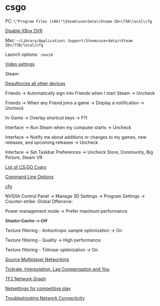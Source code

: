 # csgo
PC: `\"Program Files (x86)"\Steam\userdata\<Steam ID>\730\local\cfg`

[Disable XBox DVR](https://support.steampowered.com/kb_article.php?ref=6239-DZCB-8600)

Mac: `~/Library/Application\ Support/Steam/userdata/<Steam ID>/730/local/cfg`


Launch options: `-novid`

[Video settings](http://steamcommunity.com/sharedfiles/filedetails/?id=1323979967)



Steam:

[Deauthorize all other devices](https://store.steampowered.com/twofactor/manage)

Friends -> Automatically sign into Friends when I start Steam -> Uncheck

Friends -> When any Friend joins a game -> Display a notification -> Uncheck

In-Game -> Overlay shortcut keys -> F11

Interface -> Run Steam when my computer starts -> Uncheck

Interface -> Notify me about additions or changes to my games, new releases, and upcoming releases -> Uncheck

Interface -> Set Taskbar Preferences -> Uncheck Store, Community, Big Picture, Steam VR

[List of CS:GO Cvars](https://developer.valvesoftware.com/wiki/List_of_CS:GO_Cvars)

[Command Line Options](https://developer.valvesoftware.com/wiki/Command_Line_Options)

[cfg](https://developer.valvesoftware.com/wiki/Cfg)

NVIDIA Control Panel -> Manage 3D Settings -> Program Settings -> Counter-strike: Global Offensive:

Power management mode -> Prefer maximum performance

~~Shader Cache -> Off~~

Texture filtering - Antisotropic sample optimization -> On

Texture filtering - Quality -> High performance

Texture filtering - Trilinear optimization -> On


[Source Multiplayer Networking](https://developer.valvesoftware.com/wiki/Source_Multiplayer_Networking)

[Tickrate, Interpolation, Lag Compensation and You](http://team-dignitas.net/articles/blogs/CSGO/9512/tickrate-interpolation-lag-compensation-and-you-probably-not-the-reason-why-you-just-missed-that-shot)

[TF2 Network Graph](https://developer.valvesoftware.com/wiki/TF2_Network_Graph)

[Netsettings for competitive play](http://clutchround.com/csgo-netsettings-for-competitive-play/)

[Troubleshooting Network Connectivity](https://support.steampowered.com/kb_article.php?ref=1456-EUDN-2493)
